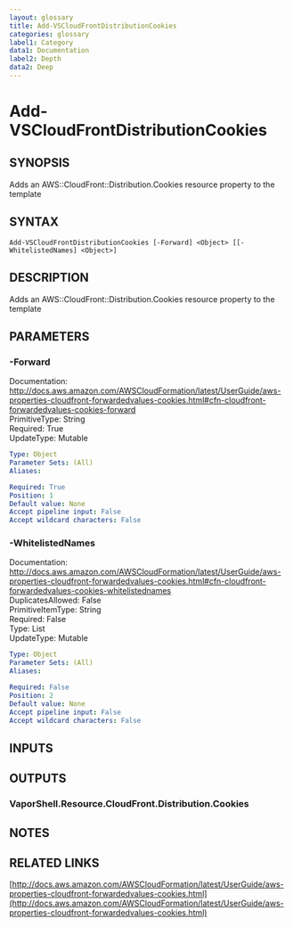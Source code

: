 ```yaml
---
layout: glossary
title: Add-VSCloudFrontDistributionCookies
categories: glossary
label1: Category
data1: Documentation
label2: Depth
data2: Deep
---
```


# Add-VSCloudFrontDistributionCookies

## SYNOPSIS
Adds an AWS::CloudFront::Distribution.Cookies resource property to the template

## SYNTAX

```
Add-VSCloudFrontDistributionCookies [-Forward] <Object> [[-WhitelistedNames] <Object>]
```

## DESCRIPTION
Adds an AWS::CloudFront::Distribution.Cookies resource property to the template

## PARAMETERS

### -Forward
Documentation: http://docs.aws.amazon.com/AWSCloudFormation/latest/UserGuide/aws-properties-cloudfront-forwardedvalues-cookies.html#cfn-cloudfront-forwardedvalues-cookies-forward    
PrimitiveType: String    
Required: True    
UpdateType: Mutable

```yaml
Type: Object
Parameter Sets: (All)
Aliases: 

Required: True
Position: 1
Default value: None
Accept pipeline input: False
Accept wildcard characters: False
```

### -WhitelistedNames
Documentation: http://docs.aws.amazon.com/AWSCloudFormation/latest/UserGuide/aws-properties-cloudfront-forwardedvalues-cookies.html#cfn-cloudfront-forwardedvalues-cookies-whitelistednames    
DuplicatesAllowed: False    
PrimitiveItemType: String    
Required: False    
Type: List    
UpdateType: Mutable

```yaml
Type: Object
Parameter Sets: (All)
Aliases: 

Required: False
Position: 2
Default value: None
Accept pipeline input: False
Accept wildcard characters: False
```

## INPUTS

## OUTPUTS

### VaporShell.Resource.CloudFront.Distribution.Cookies

## NOTES

## RELATED LINKS

[http://docs.aws.amazon.com/AWSCloudFormation/latest/UserGuide/aws-properties-cloudfront-forwardedvalues-cookies.html](http://docs.aws.amazon.com/AWSCloudFormation/latest/UserGuide/aws-properties-cloudfront-forwardedvalues-cookies.html)

